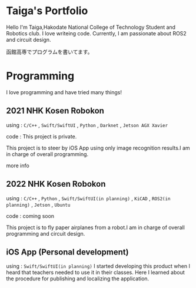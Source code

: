 # Taiga's Portfolio
Hello I'm Taiga,Hakodate National College of Technology Student and Robotics club. I love writeing code. Currently, I am passionate about ROS2 and circuit design.

函館高専でプログラムを書いてます。

# Programming
I love programming and have tried many things!
## 2021 NHK Kosen Robokon
using : `C/C++` , `Swift/SwiftUI` , `Python` , `Darknet` , `Jetson AGX Xavier`

code : This project is private. 

This project is to steer by iOS App using only image recognition results.I am in charge of overall programming. 

more info

## 2022 NHK Kosen Robokon
using : `C/C++` , `Python` , `Swift/SwiftUI(in planning)` , `KiCAD` , `ROS2(in planning)` , `Jetson` , `Ubuntu` 

code : coming soon

This project is to fly paper airplanes from a robot.I am in charge of overall programming and circuit design.

## iOS App (Personal development)
using : `Swift/SwiftUI(in planning)`
I started developing this product when I heard that teachers needed to use it in their classes. Here I learned about the procedure for publishing and localizing the application.
